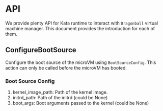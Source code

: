 # API

We provide plenty API for Kata runtime to interact with `Dragonball` virtual machine manager.
This document provides the introduction for each of them.

## ConfigureBootSource
Configure the boot source of the microVM using `BootSourceConfig`. This action can only be called before the microVM has booted.

### Boot Source Config
1. kernel_image_path: Path of the kernel image.
2. initrd_path: Path of the initrd (could be None)
3. boot_args: Boot arguments passed to the kernel (could be None)

